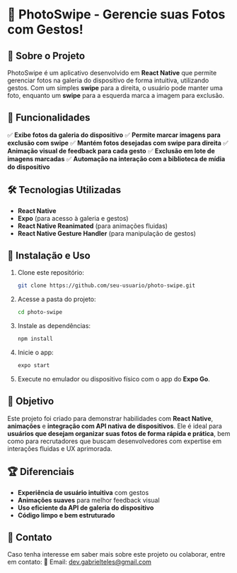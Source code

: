 # 📸 PhotoSwipe - Gerencie suas Fotos com Gestos!

## 📌 Sobre o Projeto
PhotoSwipe é um aplicativo desenvolvido em **React Native** que permite gerenciar fotos na galeria do dispositivo de forma intuitiva, utilizando gestos. Com um simples **swipe** para a direita, o usuário pode manter uma foto, enquanto um **swipe** para a esquerda marca a imagem para exclusão.

## 🚀 Funcionalidades
✅ **Exibe fotos da galeria do dispositivo**
✅ **Permite marcar imagens para exclusão com swipe**
✅ **Mantém fotos desejadas com swipe para direita**
✅ **Animação visual de feedback para cada gesto**
✅ **Exclusão em lote de imagens marcadas**
✅ **Automação na interação com a biblioteca de mídia do dispositivo**

## 🛠️ Tecnologias Utilizadas
- **React Native**
- **Expo** (para acesso à galeria e gestos)
- **React Native Reanimated** (para animações fluidas)
- **React Native Gesture Handler** (para manipulação de gestos)

## 📲 Instalação e Uso
1. Clone este repositório:
   ```sh
   git clone https://github.com/seu-usuario/photo-swipe.git
   ```
2. Acesse a pasta do projeto:
   ```sh
   cd photo-swipe
   ```
3. Instale as dependências:
   ```sh
   npm install
   ```
4. Inicie o app:
   ```sh
   expo start
   ```
5. Execute no emulador ou dispositivo físico com o app do **Expo Go**.

## 🎯 Objetivo
Este projeto foi criado para demonstrar habilidades com **React Native**, **animações** e **integração com API nativa de dispositivos**. Ele é ideal para **usuários que desejam organizar suas fotos de forma rápida e prática**, bem como para recrutadores que buscam desenvolvedores com expertise em interações fluidas e UX aprimorada.

## 🏆 Diferenciais
- **Experiência de usuário intuitiva** com gestos
- **Animações suaves** para melhor feedback visual
- **Uso eficiente da API de galeria do dispositivo**
- **Código limpo e bem estruturado**

## 📩 Contato
Caso tenha interesse em saber mais sobre este projeto ou colaborar, entre em contato:
📧 Email: dev.gabrielteles@gmail.com

